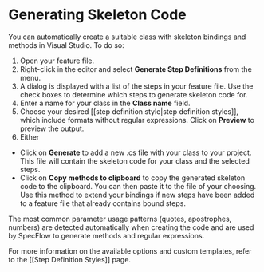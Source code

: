 # Generating Skeleton Code

You can automatically create a suitable class with skeleton bindings and methods in Visual Studio. To do so:

1. Open your feature file.
1. Right-click in the editor and select **Generate Step Definitions** from the menu. 
1. A dialog is displayed with a list of the steps in your feature file. Use the check boxes to determine which steps to generate skeleton code for.
1. Enter a name for your class in the **Class name** field.
1. Choose your desired [[step definition style|step definition styles]], which include formats without regular expressions. Click on **Preview** to preview the output.
1. Either  
  * Click on **Generate** to add a new .cs file with your class to your project. This file will contain the skeleton code for your class and the selected steps.  
  * Click on **Copy methods to clipboard** to copy the generated skeleton code to the clipboard. You can then paste it to the file of your choosing. Use this method to extend your bindings if new steps have been added to a feature file that already contains bound steps.

The most common parameter usage patterns (quotes, apostrophes, numbers) are detected automatically when creating the code and are used by SpecFlow to generate methods and regular expressions. 

For more information on the available options and custom templates, refer to the [[Step Definition Styles]] page.